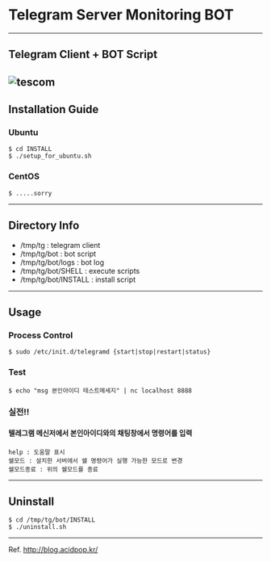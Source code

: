 # Telegram Server Monitoring BOT
---
## Telegram Client + BOT Script
![tescom](https://en.gravatar.com/userimage/96759029/aa4308f795041de37cc2fedf0d1071ca?size=128)
---
## Installation Guide
### Ubuntu
```shell
$ cd INSTALL
$ ./setup_for_ubuntu.sh
```
### CentOS
```shell
$ .....sorry 
```
---
## Directory Info
- /tmp/tg             : telegram client
- /tmp/tg/bot         : bot script
- /tmp/tg/bot/logs    : bot log 
- /tmp/tg/bot/SHELL   : execute scripts
- /tmp/tg/bot/INSTALL : install script  
  
---
## Usage
### Process Control
```shell
$ sudo /etc/init.d/telegramd {start|stop|restart|status}
```  
### Test
```shell
$ echo "msg 본인아이디 테스트메세지" | nc localhost 8888
```  
### 실전!!
#### 텔레그램 메신저에서 본인아이디와의 채팅창에서 명령어를 입력
```shell
help : 도움말 표시
쉘모드 : 설치한 서버에서 쉘 명령어가 실행 가능한 모드로 변경
쉘모드종료 : 위의 쉘모드를 종료
```
---
## Uninstall
```shell
$ cd /tmp/tg/bot/INSTALL
$ ./uninstall.sh
```
---

Ref. http://blog.acidpop.kr/
